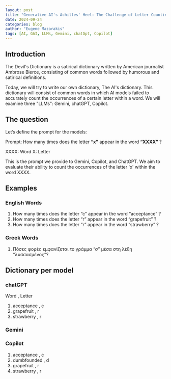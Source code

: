 ```yaml
---
layout: post
title: "Generative AI's Achilles' Heel: The Challenge of Letter Counting"
date: 2024-09-24
categories: blog
author: "Eugene Mazarakis"
tags: [AI, GAI, LLMs, Gemini, chatGpt, Copilot]
---
```



## Introduction

The Devil's Dictionary is a satirical dictionary written by American journalist Ambrose Bierce, consisting of common words followed by humorous and satirical definitions. 

Today, we will try to write our own dictionary, The AI's dictionary.
This dictionary will consist of common words in which AI models failed to accurately count the occurrences of a certain letter within a word.
We will examine three "LLMs": Gemini, chatGPT, Copilot.


## The question

Let’s define the prompt for the models:

Prompt: How many times does the letter **“x”** appear in the word **“XXXX”** ?

XXXX: Word
X: Letter

This is the prompt we provide to Gemini, Copilot, and ChatGPT. We aim to evaluate their ability to count the occurrences of the letter 'x' within the word XXXX.

## Examples

### English Words
1. How many times does the letter “c” appear in the word “acceptance” ?
2. How many times does the letter “r” appear in the word “grapefruit” ?
3. How many times does the letter “r” appear in the word “strawberry” ?

### Greek Words
1. Πόσες φορές εμφανίζεται το γράμμα “σ” μέσα στη λέξη “λυσσασμένος”?

   
## Dictionary per model

### chatGPT
Word , Letter
1. acceptance , c
2. grapefruit , r
3. strawberry , r 

### Gemini


### Copilot
1. acceptance , c
2. dumbfounded , d
3. grapefruit , r
4. strawberry , r


